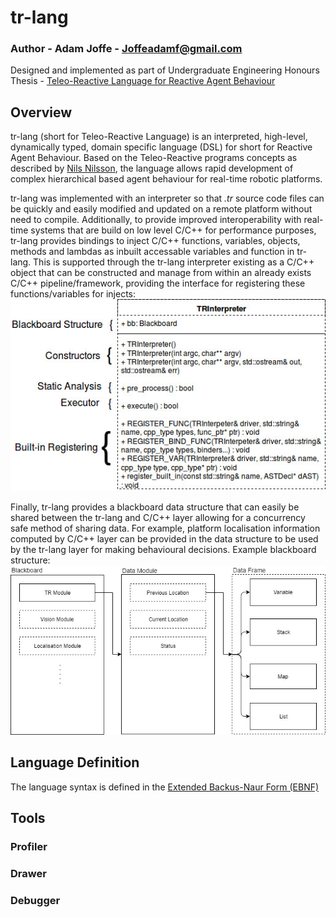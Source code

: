 # tr-lang

### Author - Adam Joffe - Joffeadamf@gmail.com
Designed and implemented as part of Undergraduate Engineering Honours Thesis - [Teleo-Reactive Language for Reactive Agent Behaviour](doc/Adam_Joffe_BEng_Honours_Thesis.pdf)

## Overview
tr-lang (short for Teleo-Reactive Language) is an interpreted, high-level, dynamically typed, domain specific language (DSL) for short for Reactive Agent Behaviour. Based on the Teleo-Reactive programs concepts as described by [Nils Nilsson](https://www.jair.org/index.php/jair/article/view/10112), the language allows rapid development of complex hierarchical based agent behaviour for real-time robotic platforms.

tr-lang was implemented with an interpreter so that *.tr* source code files can be quickly and easily modified and updated on a remote platform without need to compile. Additionally, to provide improved interoperability with real-time systems that are build on low level C/C++ for performance purposes, tr-lang provides bindings to inject C/C++ functions, variables, objects, methods and lambdas as inbuilt accessable variables and function in tr-lang. This is supported through the tr-lang interpreter existing as a C/C++ object that can be constructed and manage from within an already exists C/C++ pipeline/framework, providing the interface for registering these functions/variables for injects: <br />
![TRInterpreter Interface](doc/C%2B%2B_TR-Lang_Interface.jpg)

Finally, tr-lang provides a blackboard data structure that can easily be shared between the tr-lang and C/C++ layer allowing for a concurrency safe method of sharing data. For example, platform localisation information computed by C/C++ layer can be provided in the data structure to be used by the tr-lang layer for making behavioural decisions. Example blackboard structure: <br />
![Example Struture](doc/Blackboard_Structure.jpg)

## Language Definition
The language syntax is defined in the [Extended Backus-Naur Form (EBNF)](doc/EBNF.txt)

## Tools

### Profiler

### Drawer

### Debugger

